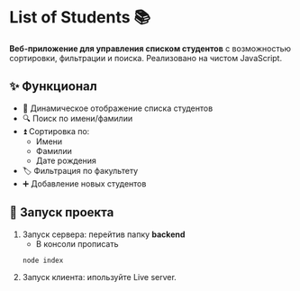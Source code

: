 # List of Students 📚

**Веб-приложение для управления списком студентов** с возможностью сортировки, фильтрации и поиска. Реализовано на чистом JavaScript.

## ✨ Функционал
- 📝 Динамическое отображение списка студентов
- 🔍 Поиск по имени/фамилии
- ⏫ Сортировка по:
  - Имени
  - Фамилии
  - Дате рождения
- 🏷 Фильтрация по факультету
- ➕ Добавление новых студентов


## 🚀 Запуск проекта
1. Запуск сервера: перейтив папку **backend**
   - В консоли прописать 
   ```bash
   node index
   
2. Запуск клиента: ипользуйте Live server.
